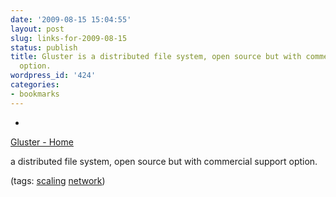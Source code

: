 ```yaml
---
date: '2009-08-15 15:04:55'
layout: post
slug: links-for-2009-08-15
status: publish
title: Gluster is a distributed file system, open source but with commercial support
  option.
wordpress_id: '424'
categories:
- bookmarks
---
```


  * 
                

[Gluster - Home](http://gluster.org/)


                

a distributed file system, open source but with commercial support option.


                

(tags: [scaling](http://delicious.com/eob/scaling) [network](http://delicious.com/eob/network))


            

